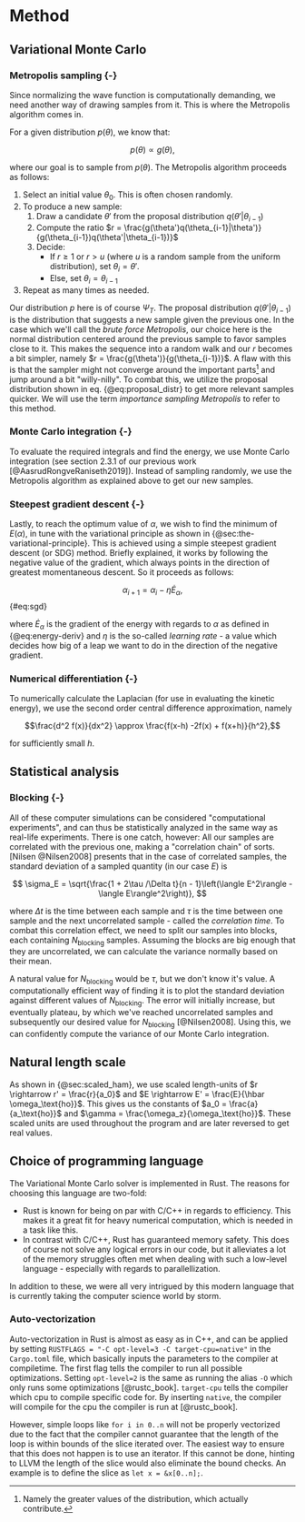 # Method

## Variational Monte Carlo

### Metropolis sampling {-}

Since normalizing the wave function is computationally demanding, we need another way of drawing samples from it. This is where the Metropolis algorithm comes in.

For a given distribution $p(\theta)$, we know that:

$$p(\theta) \propto g(\theta),$$

where our goal is to sample from $p(\theta)$. The Metropolis algorithm proceeds as follows:

1. Select an initial value $\theta_0$. This is often chosen randomly.
2. To produce a new sample:
	1. Draw a candidate $\theta'$ from the proposal distribution $q(\theta'|\theta_{i-1})$
	2. Compute the ratio $r = \frac{g(\theta')q(\theta_{i-1}|\theta')}{g(\theta_{i-1})q(\theta'|\theta_{i-1})}$
	3. Decide:
		- If $r \ge 1$ or $r > u$ (where $u$ is a random sample from the uniform distribution), set $\theta_{i} = \theta'$.
		- Else, set $\theta_{i} = \theta_{i-1}$
3. Repeat as many times as needed.
		
Our distribution $p$ here is of course $\Psi_T$. The proposal distribution $q(\theta'|\theta_{i-1})$ is the distribution that suggests a new sample given the previous one. In the case which we'll call the *brute force Metropolis*, our choice here is the normal distribution centered around the previous sample to favor samples close to it. This makes the sequence into a random walk and our  $r$ becomes a bit simpler, namely $r = \frac{g(\theta')}{g(\theta_{i-1})}$. A flaw with this is that the sampler might not converge around the important parts[^important] and jump around a bit "willy-nilly". To combat this, we utilize the proposal distribution shown in eq. {@eq:proposal_distr} to get more relevant samples quicker. We will use the term *importance sampling Metropolis* to refer to this method.

[^important]: Namely the greater values of the distribution, which actually contribute.

### Monte Carlo integration {-}

To evaluate the required integrals and find the energy, we use Monte Carlo integration (see section 2.3.1 of our previous work [@AasrudRongveRaniseth2019]). Instead of sampling randomly, we use the Metropolis algorithm as explained above to get our new samples.

### Steepest gradient descent {-}

Lastly, to reach the optimum value of $\alpha$, we wish to find the minimum of $E(\alpha)$, in tune with the variational principle as shown in {@sec:the-variational-principle}. This is achieved using a simple steepest gradient descent (or SDG) method. Briefly explained, it works by following the negative value of the gradient, which always points in the direction of greatest momentaneous descent. So it proceeds as follows:

$$ \alpha_{i+1} = \alpha_i - \eta \dot E_\alpha,$$ {#eq:sgd}

where $\dot E_\alpha$ is the gradient of the energy with regards to $\alpha$ as defined in {@eq:energy-deriv} and $\eta$ is the so-called *learning rate* - a value which decides how big of a leap we want to do in the direction of the negative gradient.

### Numerical differentiation {-}

To numerically calculate the Laplacian (for use in evaluating the kinetic energy), we use the second order central difference approximation, namely

$$\frac{d^2 f(x)}{dx^2} \approx \frac{f(x-h) -2f(x) + f(x+h)}{h^2},$$

for sufficiently small $h$.

## Statistical analysis

### Blocking {-}

All of these computer simulations can be considered "computational experiments", and can thus be statistically analyzed in the same way as real-life experiments. There is one catch, however: All our samples are correlated with the previous one, making a "correlation chain" of sorts. [Nilsen @Nilsen2008] presents that in the case of correlated samples, the standard deviation of a sampled quantity (in our case $E$) is

$$ \sigma_E = \sqrt{\frac{1 + 2\tau /\Delta t}{n - 1}\left(\langle E^2\rangle - \langle E\rangle^2\right)}, $$

where $\Delta t$ is the time between each sample and $\tau$ is the time between one sample and the next uncorrelated sample - called the *correlation time*. To combat this correlation effect, we need to split our samples into blocks, each containing $N_\text{blocking}$ samples. Assuming the blocks are big enough that they are uncorrelated, we can calculate the variance normally based on their mean.

A natural value for $N_\text{blocking}$ would be $\tau$, but we don't know it's value. A computationally efficient way of finding it is to plot the standard deviation against different values of $N_\text{blocking}$. The error will initially increase, but eventually plateau, by which we've reached uncorrelated samples and subsequently our desired value for $N_\text{blocking}$ [@Nilsen2008]. Using this, we can confidently compute the variance of our Monte Carlo integration.

## Natural length scale

As shown in {@sec:scaled_ham}, we use scaled length-units of $r \rightarrow r' = \frac{r}{a_0}$ and $E \rightarrow E' = \frac{E}{\hbar \omega_\text{ho}}$. This gives us the constants of $a_0 = \frac{a}{a_\text{ho}}$ and $\gamma = \frac{\omega_z}{\omega_\text{ho}}$. These scaled units are used throughout the program and are later reversed to get real values.

## Choice of programming language

The Variational Monte Carlo solver is implemented in Rust. The reasons for choosing this language are two-fold:

- Rust is known for being on par with C/C++ in regards to efficiency. This makes it a great fit for heavy numerical computation, which is needed in a task like this.
- In contrast with C/C++, Rust has guaranteed memory safety. This does of course not solve any logical errors in our code, but it alleviates a lot of the memory struggles often met when dealing with such a low-level language - especially with regards to parallellization.

In addition to these, we were all very intrigued by this modern language that is currently taking the computer science world by storm.

### Auto-vectorization

Auto-vectorization in Rust is almost as easy as in C++, and can be applied by setting `RUSTFLAGS = "-C opt-level=3 -C target-cpu=native"` in the `Cargo.toml` file, which basically inputs the parameters to the compiler at compiletime. The first flag tells the compiler to run all possible optimizations. Setting `opt-level=2` is the same as running the alias `-O` which only runs some optimizations [@rustc_book]. `target-cpu` tells the compiler which cpu to compile specific code for. By inserting `native`, the compiler will compile for the cpu the compiler is run at [@rustc_book].

However, simple loops like `for i in 0..n` will not be properly vectorized due to the fact that the compiler cannot guarantee that the length of the loop is within bounds of the slice iterated over. The easiest way to ensure that this does not happen is to use an iterator. If this cannot be done, hinting to LLVM the length of the slice would also eliminate the bound checks. An example is to define the slice as
`let x = &x[0..n];`.
